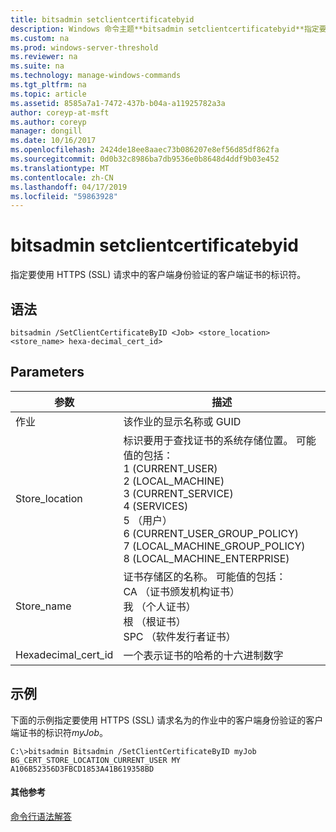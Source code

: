 ```yaml
---
title: bitsadmin setclientcertificatebyid
description: Windows 命令主题**bitsadmin setclientcertificatebyid**指定要使用 HTTPS (SSL) 请求中的客户端身份验证的客户端证书的标识符
ms.custom: na
ms.prod: windows-server-threshold
ms.reviewer: na
ms.suite: na
ms.technology: manage-windows-commands
ms.tgt_pltfrm: na
ms.topic: article
ms.assetid: 8585a7a1-7472-437b-b04a-a11925782a3a
author: coreyp-at-msft
ms.author: coreyp
manager: dongill
ms.date: 10/16/2017
ms.openlocfilehash: 2424de18ee8aaec73b086207e8ef56d85df862fa
ms.sourcegitcommit: 0d0b32c8986ba7db9536e0b8648d4ddf9b03e452
ms.translationtype: MT
ms.contentlocale: zh-CN
ms.lasthandoff: 04/17/2019
ms.locfileid: "59863928"
---
```

# <a name="bitsadmin-setclientcertificatebyid"></a>bitsadmin setclientcertificatebyid



指定要使用 HTTPS (SSL) 请求中的客户端身份验证的客户端证书的标识符。

## <a name="syntax"></a>语法

```
bitsadmin /SetClientCertificateByID <Job> <store_location> <store_name> hexa-decimal_cert_id>
```

## <a name="parameters"></a>Parameters

|参数|描述|
|---------|-----------|
|作业|该作业的显示名称或 GUID|
|Store_location|标识要用于查找证书的系统存储位置。 可能值的包括：</br>1 (CURRENT_USER)</br>2 (LOCAL_MACHINE)</br>3 (CURRENT_SERVICE)</br>4 (SERVICES)</br>5 （用户）</br>6 (CURRENT_USER_GROUP_POLICY)</br>7 (LOCAL_MACHINE_GROUP_POLICY)</br>8 (LOCAL_MACHINE_ENTERPRISE)|
|Store_name|证书存储区的名称。 可能值的包括：</br>CA （证书颁发机构证书）</br>我 （个人证书）</br>根 （根证书）</br>SPC （软件发行者证书）|
|Hexadecimal_cert_id|一个表示证书的哈希的十六进制数字|

## <a name="BKMK_examples"></a>示例

下面的示例指定要使用 HTTPS (SSL) 请求名为的作业中的客户端身份验证的客户端证书的标识符*myJob*。
```
C:\>bitsadmin Bitsadmin /SetClientCertificateByID myJob BG_CERT_STORE_LOCATION_CURRENT_USER MY A106B52356D3FBCD1853A41B619358BD 
```

#### <a name="additional-references"></a>其他参考

[命令行语法解答](command-line-syntax-key.md)